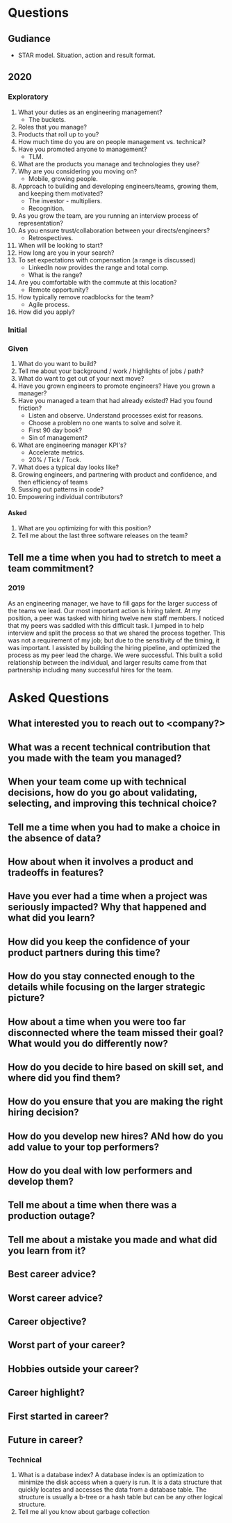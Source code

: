 # Questions

## Gudiance

- STAR model. Situation, action and result format.

## 2020

### Exploratory
1. What your duties as an engineering management?
    - The buckets.
1. Roles that you manage?
1. Products that roll up to you?
1. How much time do you are on people management vs. technical?
1. Have you promoted anyone to management?
    - TLM.
1. What are the products you manage and technologies they use?
1. Why are you considering you moving on?
    - Mobile, growing people.
1. Approach to building and developing engineers/teams, growing them, and keeping them motivated?
    - The investor - multipliers.
    - Recognition.
1. As you grow the team, are you running an interview process of representation?
1. As you ensure trust/collaboration between your directs/engineers?
    - Retrospectives.
1. When will be looking to start?
1. How long are you in your search?
1. To set expectations with compensation (a range is discussed)
    - LinkedIn now provides the range and total comp.
    - What is the range?
1. Are you comfortable with the commute at this location?
    - Remote opportunity?
1. How typically remove roadblocks for the team?
    - Agile process.
1. How did you apply?

### Initial

### Given
1. What do you want to build?
1. Tell me about your background / work / highlights of jobs / path?
1. What do want to get out of your next move?
1. Have you grown engineers to promote engineers? Have you grown a manager?
1. Have you managed a team that had already existed? Had you found friction?
    - Listen and observe. Understand processes exist for reasons.
    - Choose a problem no one wants to solve and solve it.
    - First 90 day book?
    - Sin of management?
1. What are engineering manager KPI's?
    - Accelerate metrics.
    - 20% / Tick / Tock.
1. What does a typical day looks like?
1. Growing engineers, and partnering with product and confidence, and then efficiency of teams
1. Sussing out patterns in code?
1. Empowering individual contributors?

#### Asked
1. What are you optimizing for with this position?
1. Tell me about the last three software releases on the team?

## Tell me a time when you had to stretch to meet a team commitment?

### 2019
As an engineering manager, we have to fill gaps for the larger success of the teams we lead. Our most important action is hiring talent. At my position, a peer was tasked with hiring twelve new staff members. I noticed that my peers was saddled with this difficult task. I jumped in to help interview and split the process so that we shared the process together. This was not a requirement of my job; but due to the sensitivity of the timing, it was important. I assisted by building the hiring pipeline, and optimized the process as my peer lead the charge. We were successful. This built a solid relationship between the individual, and larger results came from that partnership including many successful hires for the team.

# Asked Questions

## What interested you to reach out to <company?>
## What was a recent technical contribution that you made with the team you managed?
## When your team come up with technical decisions, how do you go about validating, selecting, and improving this technical choice?
## Tell me a time when you had to make a choice in the absence of data?
## How about when it involves a product and tradeoffs in features?
## Have you ever had a time when a project was seriously impacted? Why that happened and what did you learn?
## How did you keep the confidence of your product partners during this time?
## How do you stay connected enough to the details while focusing on the larger strategic picture?
## How about a time when you were too far disconnected where the team missed their goal? What would you do differently now?
## How do you decide to hire based on skill set, and where did you find them?
## How do you ensure that you are making the right hiring decision?
## How do you develop new hires? ANd how do you add value to your top performers?
## How do you deal with low performers and develop them?

## Tell me about a time when there was a production outage?
## Tell me about a mistake you made and what did you learn from it?

## Best career advice?
## Worst career advice?
## Career objective?
## Worst part of your career?
## Hobbies outside your career?
## Career highlight?
## First started in career?
## Future in career?

### Technical
1. What is a database index?
  A database index is an optimization to minimize the disk access when a query is run. It is a data structure that quickly locates and accesses the data from a database table. The structure is usually a b-tree or a hash table but can be any other logical structure.
1. Tell me all you know about garbage collection
